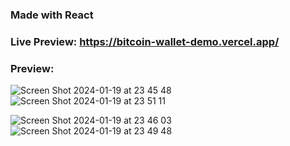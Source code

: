 ### Made with React
### Live Preview: https://bitcoin-wallet-demo.vercel.app/
### Preview:
![Screen Shot 2024-01-19 at 23 45 48](https://github.com/kiranbabu7/bitcoin-wallet/assets/33195417/41cab347-684a-4242-bb61-0cc512536aa7)
![Screen Shot 2024-01-19 at 23 51 11](https://github.com/kiranbabu7/bitcoin-wallet/assets/33195417/93d86857-c7ff-4480-928b-d0bc2e997b05)

![Screen Shot 2024-01-19 at 23 46 03](https://github.com/kiranbabu7/bitcoin-wallet/assets/33195417/cd6ba9a6-4f1a-4bc3-a669-0287557a817c)
![Screen Shot 2024-01-19 at 23 49 48](https://github.com/kiranbabu7/bitcoin-wallet/assets/33195417/1c9fd8f8-72ee-4514-abc8-e88dcc9e50ab)
